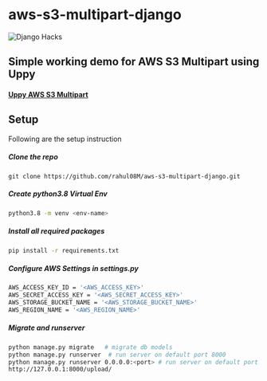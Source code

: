 # aws-s3-multipart-django

![Django Hacks](https://i.ibb.co/r5tVzLx/uppy-Untitled.png)

## Simple working demo for AWS S3 Multipart using Uppy
#### [Uppy AWS S3 Multipart](https://uppy.io/docs/aws-s3-multipart/)
## Setup

Following are the setup instruction

##### Clone the repo
```buildoutcfg
git clone https://github.com/rahul08M/aws-s3-multipart-django.git
```
##### Create python3.8 Virtual Env

```bash
python3.8 -m venv <env-name>
```
##### Install all required packages

```bash
pip install -r requirements.txt
```
##### Configure AWS Settings in settings.py

```bash
AWS_ACCESS_KEY_ID = '<AWS_ACCESS_KEY>'
AWS_SECRET_ACCESS_KEY = '<AWS_SECRET_ACCESS_KEY>'
AWS_STORAGE_BUCKET_NAME = '<AWS_STORAGE_BUCKET_NAME>'
AWS_REGION_NAME = '<AWS_REGION_NAME>'
```
##### Migrate and runserver

```bash
python manage.py migrate   # migrate db models
python manage.py runserver  # run server on default port 8000
python manage.py runserver 0.0.0.0:<port> # run server on default port custom port
http://127.0.0.1:8000/upload/
```
